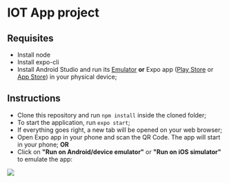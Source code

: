 # IOT App project

## Requisites
- Install node
- Install expo-cli
- Install Android Studio and run its [Emulator](https://developer.android.com/studio/run/emulator) **or** Expo app ([Play Store](https://play.google.com/store/apps/details?id=host.exp.exponent&hl=en&gl=US) or [App Store](https://apps.apple.com/br/app/expo-client/id982107779)) in your physical device; 

## Instructions
- Clone this repository and run `npm install` inside the cloned folder;
- To start the application, run `expo start`;
- If everything goes right, a new tab will be opened on your web browser;
- Open Expo app in your phone and scan the QR Code. The app will start in your phone; **OR**
- Click on **"Run on Android/device emulator"** or **"Run on iOS simulator"** to emulate the app:

![](https://i.imgur.com/xeAGnAb.png)
